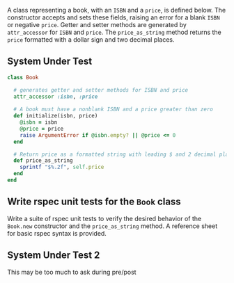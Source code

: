 A class representing a book, with an `ISBN` and a `price`, is defined below. The constructor accepts and sets these fields, raising an error for a blank `ISBN` or negative `price`. Getter and setter methods are generated by `attr_accessor` for `ISBN` and `price`. The `price_as_string` method returns the `price` formatted with a dollar sign and two decimal places.

## System Under Test
```ruby
class Book

  # generates getter and setter methods for ISBN and price
  attr_accessor :isbn, :price
  
  # A book must have a nonblank ISBN and a price greater than zero
  def initialize(isbn, price)
    @isbn = isbn
    @price = price
    raise ArgumentError if @isbn.empty? || @price <= 0
  end

  # Return price as a formatted string with leading $ and 2 decimal places
  def price_as_string
    sprintf "$%.2f", self.price
  end
end
```

## Write rspec unit tests for the `Book` class
Write a suite of rspec unit tests to verify the desired behavior of the `Book.new` constructor and the `price_as_string` method. A reference sheet for basic rspec syntax is provided.


## System Under Test 2
This may be too much to ask during pre/post

